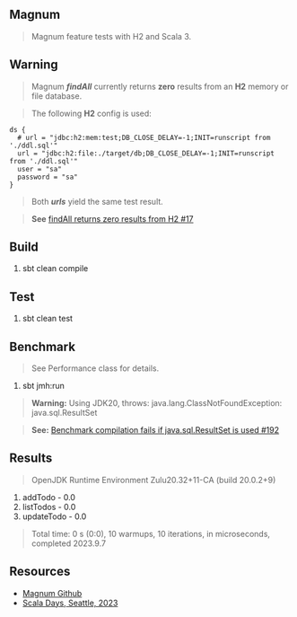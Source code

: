 Magnum
------
>Magnum feature tests with H2 and Scala 3.

Warning
-------
>Magnum ***findAll*** currently returns **zero** results from an **H2** memory or file database.

>The following **H2** config is used:
```
ds {
  # url = "jdbc:h2:mem:test;DB_CLOSE_DELAY=-1;INIT=runscript from './ddl.sql'"
  url = "jdbc:h2:file:./target/db;DB_CLOSE_DELAY=-1;INIT=runscript from './ddl.sql'"
  user = "sa"
  password = "sa"
}
```
>Both ***urls*** yield the same test result.

>**See** [findAll returns zero results from H2 #17](https://github.com/AugustNagro/magnum/issues/17)

Build
-----
1. sbt clean compile

Test
----
1. sbt clean test

Benchmark
---------
>See Performance class for details.
1. sbt jmh:run
>**Warning:** Using JDK20, throws: java.lang.ClassNotFoundException: java.sql.ResultSet

>**See:** [Benchmark compilation fails if java.sql.ResultSet is used #192](https://github.com/sbt/sbt-jmh/issues/192)

Results
-------
>OpenJDK Runtime Environment Zulu20.32+11-CA (build 20.0.2+9)
1. addTodo - 0.0
2. listTodos - 0.0
3. updateTodo - 0.0
>Total time: 0 s (0:0), 10 warmups, 10 iterations, in microseconds, completed 2023.9.7

Resources
---------
* [Magnum Github](https://github.com/AugustNagro/magnum)
* [Scala Days, Seattle, 2023](https://www.youtube.com/watch?v=iKNRS5b1zAY)